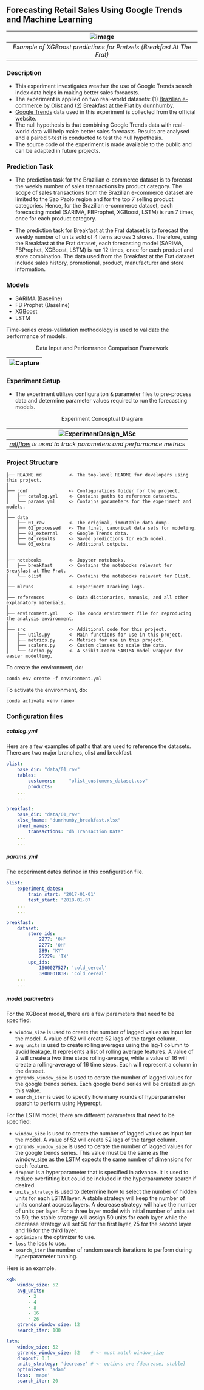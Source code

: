 ## Forecasting Retail Sales Using Google Trends and Machine Learning 

| ![image](https://user-images.githubusercontent.com/39706513/101570472-74af5700-39a4-11eb-8811-c0ed824542bd.png) | 
|:--:| 
| *Example of XGBoost predictions for Pretzels (Breakfast At The Frat)* |

### Description 

- This experiment investigates weather the use of Google Trends search index data helps in making better sales foreacsts. 
- The experiment is applied on two real-world datasets: (1) [Brazilian e-commerce by Olist](https://www.kaggle.com/olistbr/brazilian-ecommerce) and (2) [Breakfast at the Frat by dunnhumby](https://www.dunnhumby.com/source-files/). 
- [Google Trends](https://trends.google.com/trends/?geo=TR) data used in this experiment is collected from the official website.
- The null hypothesis is that combining Google Trends data with real-world data will help make better sales forecasts. Results are analysed and a paired t-test is conducted to test the null hypothesis. 
- The source code  of the experiment is made available to the public and can be adapted in future projects. 

### Prediction Task  

- The prediction task for the Brazilian e-commerce dataset is to forecast the weekly number of sales transactions by product category. The scope of sales transactions from the Brazilian e-commerce dataset are limited to the Sao Paolo region and for the top 7 selling product categories. Hence, for the Brazilian e-commerce dataset, each forecasting model (SARIMA, FBProphet, XGBoost, LSTM) is run 7 times, once for each product category. 

- The prediction task for Breakfast at the Frat dataset is to forecast the weekly number of units sold of 4 items across 3 stores. Therefore, using the Breakfast at the Frat dataset, each forecasting model (SARIMA, FBProphet, XGBoost, LSTM) is run 12 times, once for each product and store combination. The data used from the Breakfast at the Frat dataset include sales history, promotional, product, manufacturer and store information. 

### Models 

- SARIMA (Baseline)
- FB Prophet (Baseline)
- XGBoost
- LSTM

Time-series cross-validation methodology is used to validate the performance of models. 

<div align="center">
  Data Input and Perfomrance Comparison Framework
</div>

| ![Capture](https://user-images.githubusercontent.com/39706513/102944008-9110c080-4487-11eb-9bc8-2339261d1e39.PNG) | 
|:--:|

### Experiment Setup 

- The experiment utilizes configuraiton & parameter files to pre-process data and determine parameter values required to run the forecasting models. 

<div align="center">
  Experiment Conceptual Diagram
</div>

|![ExperimentDesign_MSc](https://user-images.githubusercontent.com/39706513/101991375-4bc7e400-3c7a-11eb-968f-00dbf5d85617.png) | 
|:--:|
| *[mlfflow](https://mlflow.org/docs/latest/tracking.html) is used to track parameters and performance metrics* |


### Project Structure 

```
├── README.md          <- The top-level README for developers using this project.
│
├── conf               <- Configurations folder for the project.
│   ├── catalog.yml    <- Contains paths to reference datasets.
│   └── params.yml     <- Contains parameters for the experiment and models.
│
├── data
│   ├── 01_raw         <- The original, immutable data dump.
│   ├── 02_processed   <- The final, canonical data sets for modeling.
│   ├── 03_external    <- Google Trends data.
│   ├── 04_results     <- Saved predictions for each model.
│   └── 05_extra       <- Additional outputs.
│
│
├── notebooks          <- Jupyter notebooks.
│   ├── breakfast      <- Contains the notebooks relevant for Breakfast at The Frat.
│   └── olist          <- Contains the notebooks relevant for Olist.
│
├── mlruns             <- Experiment Tracking logs.
│
├── references         <- Data dictionaries, manuals, and all other explanatory materials.
│
├── environment.yml    <- The conda environment file for reproducing the analysis environment.
│
├── src                <- Additional code for this project.
│   ├── utils.py       <- Main functions for use in this project.
│   ├── metrics.py     <- Metrics for use in this project.
│   ├── scalers.py     <- Custom classes to scale the data.
│   └── sarima.py      <- A Scikit-Learn SARIMA model wrapper for easier modelling.
```

To create the environment, do:

```
conda env create -f environment.yml
```

To activate the environment, do:

```
conda activate <env name>
```

### Configuration files

##### catalog.yml

Here are a few examples of paths that are used to reference the datasets. There are two major branches, olist and breakfast.

```yaml
olist:
    base_dir: "data/01_raw"
    tables:
        customers:     "olist_customers_dataset.csv"
        products:
    ...
    ...

breakfast:
    base_dir: "data/01_raw"
    xlsx_fname: "dunnhumby_breakfast.xlsx"
    sheet_names: 
        transactions: "dh Transaction Data"
    ...
    ...
```

##### params.yml

The experiment dates defined in this configuration file.   

```yaml
olist:
    experiment_dates: 
        train_start: '2017-01-01'
        test_start: '2018-01-07'
    ...
    ...

breakfast:
    dataset:
        store_ids: 
            2277: 'OH'       
            2277: 'OH'       
            389: 'KY'         
            25229: 'TX' 
        upc_ids:
            1600027527: 'cold_cereal'
            3800031838: 'cold_cereal'
    ...
    ...
```

##### model parameters

For the XGBoost model, there are a few parameters that need to be specified:

- `window_size` is used to create the number of lagged values as input for the model. A value of 52 will create 52 lags of the target column. 
- `avg_units` is used to create rolling averages using the lag-1 column to avoid leakage. It represents a list of rolling average features. A value of 2 will create a two time steps rolling-average, while a value of 16 will create a rolling-average of 16 time steps. Each will represent a column in the dataset.
- `gtrends_window_size` is used to cerate the number of lagged values for the google trends series. Each google trend series will be created usign this value.
- `search_iter` is used to specify how many rounds of hyperparameter search to perform using Hyperopt.

For the LSTM model, there are different parameters that need to be specified:

- `window_size` is used to create the number of lagged values as input for the model. A value of 52 will create 52 lags of the target column. 
- `gtrends_window_size` is used to cerate the number of lagged values for the google trends series. This value must be the same as the window_size as the LSTM expects the same number of dimensions for each feature.
- `dropout` is a hyperparameter that is specified in advance. It is used to reduce overfitting but could be included in the hyperparameter search if desired.
- `units_strategy` is used to determine how to select the number of hidden units for each LSTM layer. A stable strategy will keep the number of units constant accross layers. A decrease strategy will halve the number of units per layer. For a three layer model with initial number of units set to 50, the stable strategy will assign 50 units for each layer while the decrease strategy will set 50 for the first layer, 25 for the second layer and 16 for the third layer.
- `optimizers` the optimizer to use. 
- `loss` the loss to use.
- `search_iter` the number of random search iterations to perform during hyperparameter tunning.

Here is an example.  

```yaml
xgb:
    window_size: 52
    avg_units:
        - 2
        - 4
        - 8
        - 16
        - 26
    gtrends_window_size: 12
    search_iter: 100

lstm:
    window_size: 52
    gtrends_window_size: 52    # <- must match window_size
    dropout: 0.1
    units_strategy: 'decrease' # <- options are {decrease, stable}
    optimizers: 'adam'
    loss: 'mape'
    search_iter: 20
```
